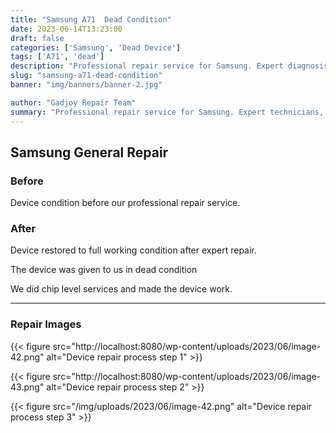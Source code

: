 ```yaml
---
title: "Samsung A71  Dead Condition"
date: 2023-06-14T13:23:00
draft: false
categories: ['Samsung', 'Dead Device']
tags: ['A71', 'dead']
description: "Professional repair service for Samsung. Expert diagnosis and quality repairs in Bangalore."
slug: "samsung-a71-dead-condition"
banner: "img/banners/banner-2.jpg"

author: "Gadjoy Repair Team"
summary: "Professional repair service for Samsung. Expert technicians, quality parts, warranty included."
---
```


## Samsung General Repair

### Before

Device condition before our professional repair service.

### After

Device restored to full working condition after expert repair.

The device was given to us in dead condition

We did chip level services and made the device work.

---

### Repair Images

{{< figure src="http://localhost:8080/wp-content/uploads/2023/06/image-42.png" alt="Device repair process step 1" >}}

{{< figure src="http://localhost:8080/wp-content/uploads/2023/06/image-43.png" alt="Device repair process step 2" >}}

{{< figure src="/img/uploads/2023/06/image-42.png" alt="Device repair process step 3" >}}

